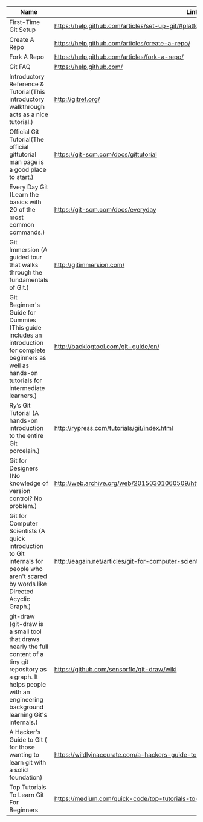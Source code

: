 Name | Links 
------------ | ------------- 
First-Time Git Setup  | https://help.github.com/articles/set-up-git/#platform-all
Create A Repo | https://help.github.com/articles/create-a-repo/
Fork A Repo | https://help.github.com/articles/fork-a-repo/
Git FAQ | https://help.github.com/
Introductory Reference & Tutorial(This introductory walkthrough acts as a nice tutorial.) | http://gitref.org/
Official Git Tutorial(The official gittutorial man page is a good place to start.) | https://git-scm.com/docs/gittutorial
Every Day Git (Learn the basics with 20 of the most common commands.) | https://git-scm.com/docs/everyday
Git Immersion (A guided tour that walks through the fundamentals of Git.) | http://gitimmersion.com/
Git Beginner's Guide for Dummies (This guide includes an introduction for complete beginners as well as hands-on tutorials for intermediate learners.) | http://backlogtool.com/git-guide/en/
Ry’s Git Tutorial (A hands-on introduction to the entire Git porcelain.) | http://rypress.com/tutorials/git/index.html
Git for Designers (No knowledge of version control? No problem.) | http://web.archive.org/web/20150301060509/http://hoth.entp.com/output/git_for_designers.html
Git for Computer Scientists (A quick introduction to Git internals for people who aren't scared by words like Directed Acyclic Graph.) | http://eagain.net/articles/git-for-computer-scientists/
git-draw (git-draw is a small tool that draws nearly the full content of a tiny git repository as a graph. It helps people with an engineering background learning Git's internals.) | https://github.com/sensorflo/git-draw/wiki
A Hacker's Guide to Git ( for those wanting to learn git with a solid foundation) | https://wildlyinaccurate.com/a-hackers-guide-to-git/
Top Tutorials To Learn Git For Beginners | https://medium.com/quick-code/top-tutorials-to-learn-git-for-beginners-622289ffdfe5
